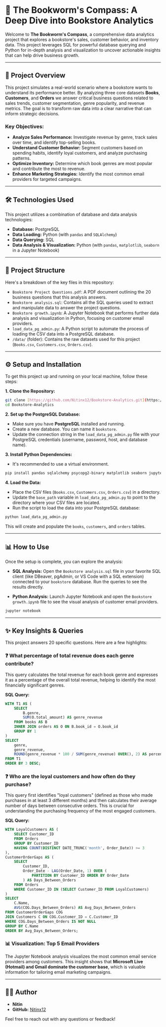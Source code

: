 # 📖 The Bookworm's Compass: A Deep Dive into Bookstore Analytics

Welcome to **The Bookworm's Compass**, a comprehensive data analytics project that explores a bookstore's sales, customer behavior, and inventory data. This project leverages SQL for powerful database querying and Python for in-depth analysis and visualization to uncover actionable insights that can help drive business growth.

---

## 🚀 Project Overview

This project simulates a real-world scenario where a bookstore wants to understand its performance better. By analyzing three core datasets **Books**, **Customers**, and **Orders** we answer critical business questions related to sales trends, customer segmentation, genre popularity, and revenue metrics. The goal is to transform raw data into a clear narrative that can inform strategic decisions.

### Key Objectives:
* **Analyze Sales Performance:** Investigate revenue by genre, track sales over time, and identify top-selling books.
* **Understand Customer Behavior:** Segment customers based on spending habits, identify loyal customers, and analyze purchasing patterns.
* **Optimize Inventory:** Determine which book genres are most popular and contribute the most to revenue.
* **Enhance Marketing Strategies:** Identify the most common email providers for targeted campaigns.

---

## 🛠️ Technologies Used

This project utilizes a combination of database and data analysis technologies:

* **Database:** PostgreSQL
* **Data Loading:** Python (with `pandas` and `SQLAlchemy`)
* **Data Querying:** SQL
* **Data Analysis & Visualization:** Python (with `pandas`, `matplotlib`, `seaborn` in a Jupyter Notebook)



---

## 📁 Project Structure

Here's a breakdown of the key files in this repository:

* `Bookstore Project Questions.pdf`: A PDF document outlining the 20 business questions that this analysis answers.
* `Bookstore analysis.sql`: Contains all the SQL queries used to extract and manipulate data to answer the project questions.
* `Bookstore growth.ipynb`: A Jupyter Notebook that performs further data analysis and visualization in Python, focusing on customer email providers.
* `load_data_pg_admin.py`: A Python script to automate the process of loading the CSV data into a PostgreSQL database.
* `/data/` (folder): Contains the raw datasets used for this project (`Books.csv`, `Customers.csv`, `Orders.csv`).

---

## ⚙️ Setup and Installation

To get this project up and running on your local machine, follow these steps:

**1. Clone the Repository:**
```bash
git clone [https://github.com/Nitinx12/Bookstore-Analytics.git](https://github.com/Nitinx12/Bookstore-Analytics.git)
cd Bookstore-Analytics
```

**2. Set up the PostgreSQL Database:**
* Make sure you have **PostgreSQL** installed and running.
* Create a new database. You can name it `bookstore`.
* Update the connection string in the `load_data_pg_admin.py` file with your PostgreSQL credentials (username, password, host, and database name).

**3. Install Python Dependencies:**
* It's recommended to use a virtual environment.
```bash
pip install pandas sqlalchemy psycopg2-binary matplotlib seaborn jupyter
```

**4. Load the Data:**
* Place the CSV files (`Books.csv`, `Customers.csv`, `Orders.csv`) in a directory.
* Update the `base_path` variable in `load_data_pg_admin.py` to point to the directory where your CSV files are located.
* Run the script to load the data into your PostgreSQL database:
```bash
python load_data_pg_admin.py
```
This will create and populate the `books`, `customers`, and `orders` tables.

---

## 📊 How to Use

Once the setup is complete, you can explore the analysis:

* **SQL Analysis:** Open the `Bookstore analysis.sql` file in your favorite SQL client (like DBeaver, pgAdmin, or VS Code with a SQL extension) connected to your `bookstore` database. Run the queries to see the results directly.

* **Python Analysis:** Launch Jupyter Notebook and open the `Bookstore growth.ipynb` file to see the visual analysis of customer email providers.
```bash
jupyter notebook
```

---

## ✨ Key Insights & Queries

This project answers 20 specific questions. Here are a few highlights:

### ❓ What percentage of total revenue does each genre contribute?
This query calculates the total revenue for each book genre and expresses it as a percentage of the overall total revenue, helping to identify the most financially significant genres.

**SQL Query:**
```sql
WITH T1 AS (
    SELECT 
        B.genre,
        SUM(O.total_amount) AS genre_revenue
    FROM books AS B
    INNER JOIN orders AS O ON B.book_id = O.book_id
    GROUP BY 1
)
SELECT 
    genre, 
    genre_revenue,
    ROUND(genre_revenue * 100 / SUM(genre_revenue) OVER(), 2) AS percentage_total
FROM T1
ORDER BY 3 DESC;
```

### ❓ Who are the loyal customers and how often do they purchase?
This query first identifies "loyal customers" (defined as those who made purchases in at least 3 different months) and then calculates their average number of days between consecutive orders. This is crucial for understanding the purchasing frequency of the most engaged customers.

**SQL Query:**
```sql
WITH LoyalCustomers AS (
    SELECT Customer_ID
    FROM Orders
    GROUP BY Customer_ID
    HAVING COUNT(DISTINCT DATE_TRUNC('month', Order_Date)) >= 3
),
CustomerOrderGaps AS (
    SELECT
        Customer_ID,
        Order_Date - LAG(Order_Date, 1) OVER (
            PARTITION BY Customer_ID ORDER BY Order_Date
        ) AS Days_Between_Orders
    FROM Orders
    WHERE Customer_ID IN (SELECT Customer_ID FROM LoyalCustomers)
)
SELECT
    C.Name,
    AVG(COG.Days_Between_Orders) AS Avg_Days_Between_Orders
FROM CustomerOrderGaps COG
JOIN Customers C ON COG.Customer_ID = C.Customer_ID
WHERE COG.Days_Between_Orders IS NOT NULL
GROUP BY C.Name
ORDER BY Avg_Days_Between_Orders;
```

### 📊 Visualization: Top 5 Email Providers
The Jupyter Notebook analysis visualizes the most common email service providers among customers. This insight shows that **Microsoft Live (Hotmail) and Gmail dominate the customer base**, which is valuable information for tailoring email marketing campaigns.



---

## 👨‍💻 Author

* **Nitin**
* **GitHub:** [Nitinx12](https://github.com/Nitinx12)

Feel free to reach out with any questions or feedback!
